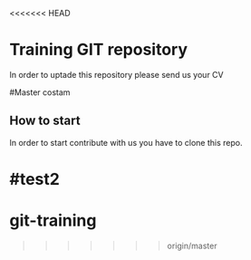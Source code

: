 <<<<<<< HEAD
# Training GIT repository

In order to uptade this repository please send us your CV


#Master costam
## How to start

In order to start contribute with us you have to clone this repo.

#test2
=======
# git-training
>>>>>>> origin/master
